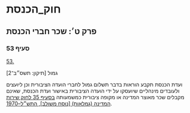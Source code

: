 # חוק_הכנסת

## פרק ט׳: שכר חברי הכנסת

### סעיף 53

[53.](https://he.wikisource.org/wiki/חוק_הכנסת#סעיף_53)

גמול [תיקון: תשס״ב־2]

ועדת הכנסת תקבע הוראות בדבר תשלום גמול לחברי הועדה הציבורית וכן ליועצים ולעובדים מינהליים שיועסקו על ידי הועדה הציבורית באישור ועדת הכנסת, שאינם מקבלים שכר מאוצר המדינה או מקופה ציבורית כמשמעותה [בסעיף 35 לחוק שירות המדינה (גמלאות) [נוסח משולב], התש״ל–1970](https://he.wikisource.org/wiki/חוק_שירות_המדינה_(גמלאות)#%D7%A1%D7%A2%D7%99%D7%A3_35 "חוק שירות המדינה (גמלאות)").